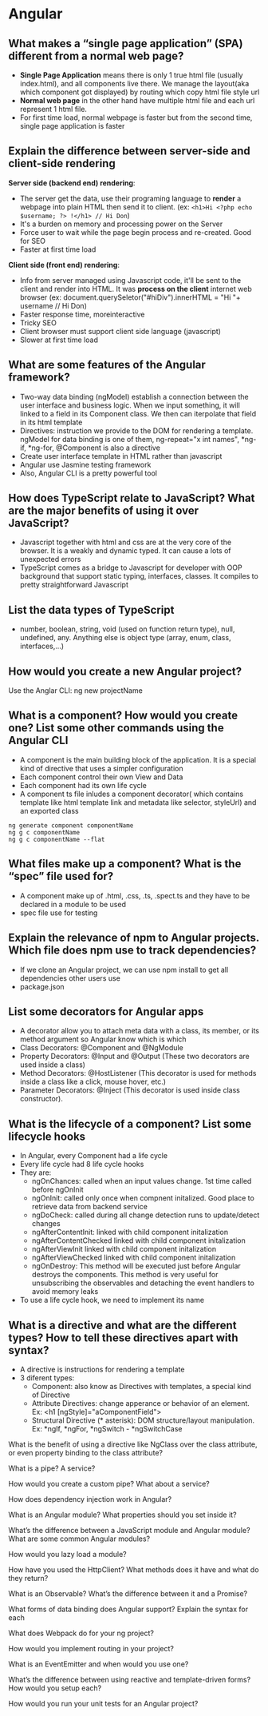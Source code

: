 # Angular

## What makes a “single page application” (SPA) different from a normal web page?
- **Single Page Application** means there is only 1 true html file (usually index.html), and all components live there. We manage the layout(aka which component got displayed) by routing which copy html file style url 
- **Normal web page** in the other hand have multiple html file and each url represent 1 html file. 
- For first time load, normal webpage is faster but from the second time, single page application is faster

## Explain the difference between server-side and client-side rendering

**Server side (backend end) rendering**:
- The server get the data, use their programing language to **render** a webpage into plain HTML then send it to client.
 (ex: ```<h1>Hi <?php echo $username; ?> !</h1> // Hi Don```)
- It's a burden on memory and processing power on the Server
- Force user to wait while the page begin process and re-created. Good for SEO
- Faster at first time load

**Client side (front end) rendering**:
- Info from server managed using Javascript code, it'll be sent to the client and render into HTML. It was **process on the client** internet web browser
(ex: document.querySeletor("#hiDiv").innerHTML = "Hi "+ username // Hi Don)
- Faster response time, moreinteractive
- Tricky SEO
- Client browser must support client side language (javascript) 
- Slower at first time load

## What are some features of the Angular framework?
- Two-way data binding (ngModel) establish a connection between the user interface and business logic. When we input something, it will linked to a field in its Component class. We then can iterpolate that field in its html template
- Directives: instruction we provide to the DOM for rendering a template. ngModel for data binding is one of them, ng-repeat="x int names", *ng-if, *ng-for, @Component is also a directive
- Create user interface template in HTML rather than javascript
- Angular use Jasmine testing framework
- Also, Angular CLI is a pretty powerful tool

## How does TypeScript relate to JavaScript? What are the major benefits of using it over JavaScript?
- Javascript together with html and css are at the very core of the browser. It is a weakly and dynamic typed. It can cause a lots of unexpected errors
- TypeScript comes as a bridge to Javascript for developer with OOP background that support static typing, interfaces, classes. It compiles to pretty straightforward Javascript

## List the data types of TypeScript
- number, boolean, string, void (used on function return type), null, undefined, any. Anything else is object type (array, enum, class, interfaces,...)

## How would you create a new Angular project?
Use the Anglar CLI: ng new projectName

## What is a component? How would you create one? List some other commands using the Angular CLI
- A component is the main building block of the application. It is a special kind of directive that uses a simpler configuration
- Each component control their own View and Data
- Each component had its own life cycle
- A component ts file inludes a component decorator( which contains template like html template link and metadata like selector, styleUrl) and an exported class
```angular
ng generate component componentName
ng g c componentName
ng g c componentName --flat
```


## What files make up a component? What is the “spec” file used for?
- A component make up of .html, .css, .ts, .spect.ts and they have to be declared in a module to be used
- spec file use for testing

## Explain the relevance of npm to Angular projects. Which file does npm use to track dependencies?
- If we clone an Angular project, we can use npm install to get all dependencies other users use
- package.json

## List some decorators for Angular apps
- A decorator allow you to attach meta data with a class, its member, or its method argument so Angular know which is which
- Class Decorators: @Component and @NgModule
- Property Decorators: @Input and @Output (These two decorators are used inside a class)
- Method Decorators: @HostListener (This decorator is used for methods inside a class like a click, mouse hover, etc.)
- Parameter Decorators: @Inject (This decorator is used inside class constructor).

## What is the lifecycle of a component? List some lifecycle hooks
- In Angular, every Component had a life cycle
- Every life cycle had 8 life cycle hooks
- They are: 
	- ngOnChances: called when an input values change. 1st time called before ngOnInit 
	- ngOnInit: called only once when compnent initalized. Good place to retrieve data from backend service
	- ngDoCheck: called during all change detection runs to update/detect changes 
	- ngAfterContentInit: linked with child component initalization
	- ngAfterContentChecked linked with child component initalization
	- ngAfterViewInit linked with child component initalization
	- ngAfterViewChecked linked with child component initalization
	- ngOnDestroy: This method will be executed just before Angular destroys the components. This method is very useful for unsubscribing the observables and detaching the event handlers to avoid memory leaks
- To use a life cycle hook, we need to implement its name
## What is a directive and what are the different types? How to tell these directives apart with syntax?
- A directive is instructions for rendering a template
- 3 diferent types:
	- Component: also know as Directives with templates, a special kind of Directive
	- Attribute Directives: change apperance or behavior of an element. Ex: <h1 [ngStyle]="aComponentField"></h1>
	- Structural Directive (* asterisk): DOM structure/layout manipulation. Ex: *ngIf, *ngFor, *ngSwitch - *ngSwitchCase

What is the benefit of using a directive like NgClass over the class attribute, or even property binding to the class attribute?

What is a pipe? A service?

How would you create a custom pipe? What about a service?

How does dependency injection work in Angular?

What is an Angular module? What properties should you set inside it?

What’s the difference between a JavaScript module and Angular module? What are some common Angular modules?

How would you lazy load a module?

How have you used the HttpClient? What methods does it have and what do they return?

What is an Observable? What’s the difference between it and a Promise?

What forms of data binding does Angular support? Explain the syntax for each

What does Webpack do for your ng project?

How would you implement routing in your project?

What is an EventEmitter and when would you use one?

What’s the difference between using reactive and template-driven forms? How would you setup each?

How would you run your unit tests for an Angular project?
